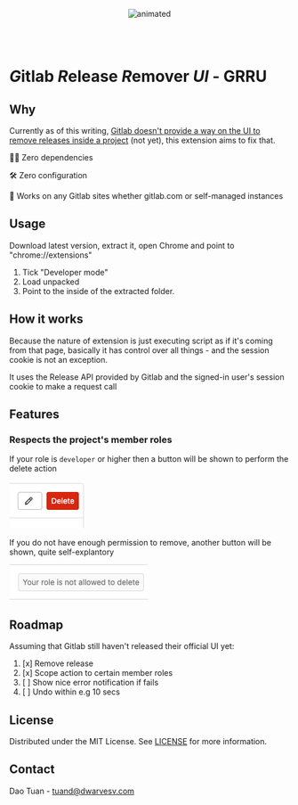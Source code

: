 <p align="center">
  <img src="demo.gif" alt="animated">
</p>
<br/>
<br/>

# *G*itlab *R*elease *R*emover *UI* - GRRU

## Why
Currently as of this writing, [Gitlab doesn't provide a way on the UI to remove releases inside a project](https://gitlab.com/gitlab-org/gitlab/-/issues/213862) (not yet), this extension aims to fix that.

🏋️‍♀️ Zero dependencies

🛠 Zero configuration

🚀 Works on any Gitlab sites whether gitlab.com or self-managed instances

## Usage
Download latest version, extract it, open Chrome and point to "chrome://extensions"
1. Tick "Developer mode"
2. Load unpacked
3. Point to the inside of the extracted folder.
## How it works
Because the nature of extension is just executing script as if it's coming from that page, basically it has control over all things - and the session cookie is not an exception.

It uses the Release API provided by Gitlab and the signed-in user's session cookie to make a request call

## Features

### Respects the project's member roles

If your role is `developer` or higher then a button will be shown to perform the delete action

![role-allowed](./images/allowed.png)

If you do not have enough permission to remove, another button will be shown, quite self-explantory

![role-not-allowed](./images/not-allowed.png)

## Roadmap
Assuming that Gitlab still haven't released their official UI yet:
1. [x] Remove release
2. [x] Scope action to certain member roles 
3. [ ] Show nice error notification if fails
4. [ ] Undo within e.g 10 secs

## License
Distributed under the MIT License. See [LICENSE](/LICENSE) for more information.

## Contact
Dao Tuan - [tuand@dwarvesv.com](mailto:tuand@dwarvesv.com)
